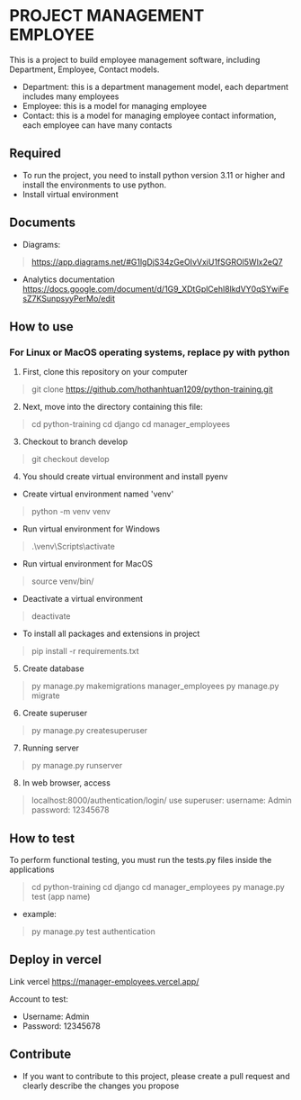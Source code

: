 # PROJECT MANAGEMENT EMPLOYEE
This is a project to build employee management software, including Department, Employee, Contact models.
- Department: this is a department management model, each department includes many employees
- Employee: this is a model for managing employee
- Contact: this is a model for managing employee contact information, each employee can have many contacts

## Required
- To run the project, you need to install python version 3.11 or higher and install the environments to use python.
- Install virtual environment

## Documents
- Diagrams:
> https://app.diagrams.net/#G1lgDjS34zGeOIvVxiU1fSGROl5Wlx2eQ7

- Analytics documentation
https://docs.google.com/document/d/1G9_XDtGplCehl8lkdVY0qSYwiFesZ7KSunpsyyPerMo/edit

## How to use
### For Linux or MacOS operating systems, replace py with python
1. First, clone this repository on your computer
> git clone https://github.com/hothanhtuan1209/python-training.git

2. Next, move into the directory containing this file:
> cd python-training
> cd django
> cd manager_employees

3. Checkout to branch develop
> git checkout develop

4. You should create virtual environment and install pyenv
- Create virtual environment named 'venv'
> python -m venv venv

- Run virtual environment for Windows
> .\venv\Scripts\activate

- Run virtual environment for MacOS
> source venv/bin/

- Deactivate a virtual environment
> deactivate

- To install all packages and extensions in project
> pip install -r requirements.txt 

5. Create database
> py manage.py makemigrations manager_employees
> py manage.py migrate

6. Create superuser
> py manage.py createsuperuser

7. Running server
>py manage.py runserver

8. In web browser, access
> localhost:8000/authentication/login/
use superuser:
    username: Admin
    password: 12345678

## How to test
To perform functional testing, you must run the tests.py files inside the applications
> cd python-training
> cd django
> cd manager_employees
> py manage.py test (app name)
- example:
> py manage.py test authentication

## Deploy in vercel
Link vercel
https://manager-employees.vercel.app/

Account to test:
- Username: Admin
- Password: 12345678
## Contribute
 - If you want to contribute to this project, please create a pull request and clearly describe the changes you propose